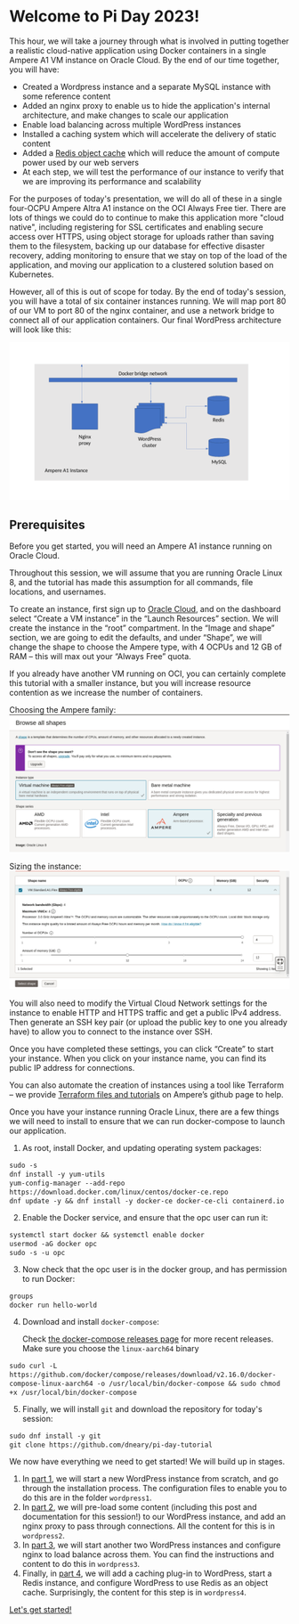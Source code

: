 # Welcome to Pi Day 2023!

This hour, we will take a journey through what is involved in putting together
a realistic cloud-native application using Docker containers in a single
Ampere A1 VM instance on Oracle Cloud. By the end of our time together, you
will have:

* Created a Wordpress instance and a separate MySQL instance with some
  reference content
* Added an nginx proxy to enable us to hide the application's internal
  architecture, and make changes to scale our application
* Enable load balancing across multiple WordPress instances
* Installed a caching system which will accelerate the delivery of static
  content
* Added a [Redis object cache](https://redis.io/)  which will reduce the
  amount of compute power used by our web servers
* At each step, we will test the performance of our instance to verify that
  we are improving its performance and scalability

For the purposes of today's presentation, we will do all of these in a single
four-OCPU Ampere Altra A1 instance on the OCI Always Free tier. There are
lots of things we could do to continue to make this application more "cloud
native", including registering for SSL certificates and enabling secure
access over HTTPS, using object storage for uploads rather than saving them
to the filesystem, backing up our database for effective disaster recovery,
adding monitoring to ensure that we stay on top of the load of the
application, and moving our application to a clustered solution based on
Kubernetes.

However, all of this is out of scope for today. By the end of today's session,
you will have a total of six container instances running. We will map port 80
of our VM to port 80 of the nginx container, and use a network bridge to
connect all of our application containers. Our final WordPress architecture
will look like this:

![Application architecture for today - nginx, 3 copies of wordpress on Apache, MySQL server, redis](Application_diagram.png)

## Prerequisites

Before you get started, you will need an Ampere A1 instance running on
Oracle Cloud.

Throughout this session, we will assume that you are running Oracle Linux 8,
and the tutorial has made this assumption for all commands, file locations,
and usernames.

To create an instance, first sign up to [Oracle Cloud](https://cloud.oracle.com),
and on the dashboard select “Create a VM instance” in the “Launch Resources”
section. We will create the instance in the “root” compartment. In the “Image
and shape” section, we are going to edit the defaults, and under “Shape”, we
will change the shape to choose the Ampere type, with 4 OCPUs and 12 GB of RAM –
this will max out your “Always Free” quota.

If you already have another VM running on OCI, you can certainly complete this
tutorial with a smaller instance, but you will increase resource contention as
we increase the number of containers.

Choosing the Ampere family:
![Choosing the Ampere shape series](Oracle_Cloud_Shape_family.png)

Sizing the instance:
![Sizing the instance](OCI_shape_sizing.png)

You will also need to modify the Virtual Cloud Network settings for the
instance to enable HTTP and HTTPS traffic and get a public IPv4 address. Then
generate an SSH key pair (or upload the public key to one you already have) to
allow you to connect to the instance over SSH.

Once you have completed these settings, you can click “Create” to start your
instance. When you click on your instance name, you can find its public IP
address for connections.

You can also automate the creation of instances using a tool like Terraform –
we provide
[Terraform files and tutorials](ihttps://github.com/amperecomputing/terraform-oci-ampere-a1)
on Ampere’s github page to help.

Once you have your instance running Oracle Linux, there are a few things we will
need to install to ensure that we can run docker-compose to launch our application.

1. As root, install Docker, and updating operating system packages:
```
sudo -s
dnf install -y yum-utils
yum-config-manager --add-repo https://download.docker.com/linux/centos/docker-ce.repo
dnf update -y && dnf install -y docker-ce docker-ce-cli containerd.io
```
2. Enable the Docker service, and ensure that the opc user can run it:
```
systemctl start docker && systemctl enable docker
usermod -aG docker opc
sudo -s -u opc
```
3. Now check that the opc user is in the docker group, and has permission to run Docker:
```
groups
docker run hello-world
```
4. Download and install `docker-compose`:

   Check [the docker-compose releases page](https://github.com/docker/compose/releases)
   for more recent releases. Make sure you choose the `linux-aarch64` binary

```
sudo curl -L https://github.com/docker/compose/releases/download/v2.16.0/docker-compose-linux-aarch64 -o /usr/local/bin/docker-compose && sudo chmod +x /usr/local/bin/docker-compose
```
5. Finally, we will install `git` and download the repository for today's session:
```
sudo dnf install -y git
git clone https://github.com/dneary/pi-day-tutorial
```

We now have everything we need to get started! We will build up in stages.

1. In [part 1](wordpress1), we will start a new WordPress instance from scratch,
   and go through the installation process. The configuration files to enable you
   to do this are in the folder `wordpress1`.
2. In [part 2](wordpress2), we will pre-load some content (including this post and
   documentation for this session!) to our WordPress instance, and add an nginx proxy
   to pass through connections. All the content for this is in `wordpress2`.
3. In [part 3](wordpress3), we will start another two WordPress instances
   and configure nginx to load balance across them. You can find the 
   instructions and content to do this in `wordpress3`.
4. Finally, in [part 4](wordpress4), we will add a caching plug-in to WordPress,
   start a Redis instance, and configure WordPress to use Redis as an object cache.
   Surprisingly, the content for this step is in `wordpress4`.

[Let's get started!](wordpress1/)


